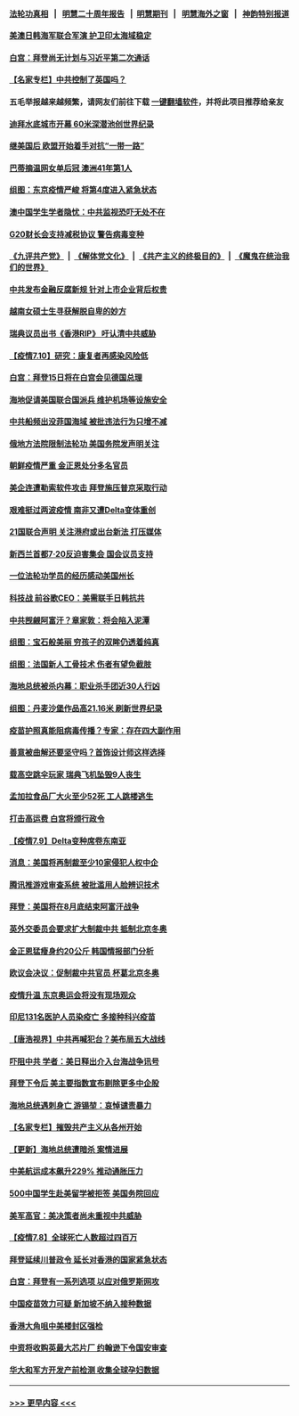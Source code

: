 #### [法轮功真相](https://github.com/gfw-breaker/truth/blob/master/README.md?t=0) &nbsp;&nbsp;|&nbsp;&nbsp; [明慧二十周年报告](https://github.com/gfw-breaker/mh-reports/blob/master/README.md?t=0) &nbsp;&nbsp;|&nbsp;&nbsp;[明慧期刊](https://github.com/gfw-breaker/mh-qikan) &nbsp;&nbsp;|&nbsp;&nbsp; [明慧海外之窗](https://github.com/gfw-breaker/mh-news/blob/master/README.md?t=0) &nbsp;&nbsp;|&nbsp;&nbsp; [神韵特别报道](https://github.com/gfw-breaker/mh-news/blob/master/shenyun.md?t=0)
#### [美澳日韩海军联合军演 护卫印太海域稳定](../pages/nsc418/n13081048.md?t=07111251) 
#### [白宫：拜登尚无计划与习近平第二次通话](../pages/nsc418/n13081123.md?t=07111251) 
#### [【名家专栏】中共控制了英国吗？](../pages/nsc418/n13080067.md?t=07111251) 
#### 五毛举报越来越频繁，请网友们前往下载 [一键翻墙软件](https://github.com/gfw-breaker/ssr-accounts)，并将此项目推荐给亲友
#### [迪拜水底城市开幕 60米深潜池创世界纪录](../pages/nsc418/n13080998.md?t=07111251) 
#### [继美国后 欧盟开始着手对抗“一带一路”](../pages/nsc418/n13080932.md?t=07111251) 
#### [巴蒂摘温网女单后冠 澳洲41年第1人](../pages/nsc418/n13080924.md?t=07111251) 
#### [组图：东京疫情严峻 将第4度进入紧急状态](../pages/nsc418/n13080404.md?t=07111251) 
#### [澳中国学生学者隐忧：中共监视恐吓无处不在](../pages/nsc418/n13080804.md?t=07111251) 
#### [G20财长会支持减税协议 警告病毒变种](../pages/nsc418/n13080713.md?t=07111251) 
#### [《九评共产党》](https://github.com/begood0513/9ping.md/blob/master/README.md) &nbsp;|&nbsp; [《解体党文化》](../../../../jtdwh.md/blob/master/README.md)  &nbsp;|&nbsp; [《共产主义的终极目的》](../../../../gczydzjmd.md/blob/master/README.md) &nbsp;|&nbsp; [《魔鬼在统治我们的世界》](../../../../mgztzwmdsj.md/blob/master/README.md) 
#### [中共发布金融反腐新规 针对上市企业背后权贵](../pages/nsc418/n13080390.md?t=07111251) 
#### [越南女硕士生寻获解脱自卑的妙方](../pages/nsc418/n13079268.md?t=07111251) 
#### [瑞典议员出书《香港RIP》 吁认清中共威胁](../pages/nsc418/n13080532.md?t=07111251) 
#### [【疫情7.10】研究：康复者再感染风险低](../pages/nsc418/n13080480.md?t=07111251) 
#### [白宫：拜登15日将在白宫会见德国总理](../pages/nsc418/n13080337.md?t=07111251) 
#### [海地促请美国联合国派兵 维护机场等设施安全](../pages/nsc418/n13079967.md?t=07111251) 
#### [中共船频出没菲国海域 被批违法行为只增不减](../pages/nsc418/n13080030.md?t=07111251) 
#### [俄地方法院限制法轮功 美国务院发声明关注](../pages/nsc418/n13079658.md?t=07111251) 
#### [朝鲜疫情严重 金正恩处分多名官员](../pages/nsc418/n13079673.md?t=07111251) 
#### [美企连遭勒索软件攻击 拜登施压普京采取行动](../pages/nsc418/n13079592.md?t=07111251) 
#### [艰难挺过两波疫情 南非又遭Delta变体重创](../pages/nsc418/n13079558.md?t=07111251) 
#### [21国联合声明 关注港府或出台新法 打压媒体](../pages/nsc418/n13079359.md?t=07111251) 
#### [新西兰首都7‧20反迫害集会 国会议员支持](../pages/nsc418/n13078525.md?t=07111251) 
#### [一位法轮功学员的经历感动美国州长](../pages/nsc418/n13078953.md?t=07111251) 
#### [科技战 前谷歌CEO：美需联手日韩抗共](../pages/nsc418/n13078961.md?t=07111251) 
#### [中共觊觎阿富汗？章家敦：将会陷入泥潭](../pages/nsc418/n13078945.md?t=07111251) 
#### [组图：宝石般美丽 穷孩子的双眸仍透着纯真](../pages/nsc418/n13077674.md?t=07111251) 
#### [组图：法国新人工骨技术 伤者有望免截肢](../pages/nsc418/n13078375.md?t=07111251) 
#### [海地总统被杀内幕：职业杀手团近30人行凶](../pages/nsc418/n13078949.md?t=07111251) 
#### [组图：丹麦沙堡作品高21.16米 刷新世界纪录](../pages/nsc418/n13078064.md?t=07111251) 
#### [疫苗护照真能阻病毒传播？专家：存在四大副作用](../pages/nsc418/n13067703.md?t=07111251) 
#### [善意被曲解还要坚守吗？首饰设计师这样选择](../pages/nsc418/n13077575.md?t=07111251) 
#### [载高空跳伞玩家 瑞典飞机坠毁9人丧生](../pages/nsc418/n13078604.md?t=07111251) 
#### [孟加拉食品厂大火至少52死 工人跳楼逃生](../pages/nsc418/n13078541.md?t=07111251) 
#### [打击高运费 白宫将颁行政令](../pages/nsc418/n13078569.md?t=07111251) 
#### [【疫情7.9】Delta变种席卷东南亚](../pages/nsc418/n13078272.md?t=07111251) 
#### [消息：美国将再制裁至少10家侵犯人权中企](../pages/nsc418/n13077699.md?t=07111251) 
#### [腾讯推游戏审查系统 被批滥用人脸辨识技术](../pages/nsc418/n13077634.md?t=07111251) 
#### [拜登：美国将在8月底结束阿富汗战争](../pages/nsc418/n13077350.md?t=07111251) 
#### [英外交委员会要求扩大制裁中共 抵制北京冬奥](../pages/nsc418/n13076754.md?t=07111251) 
#### [金正恩猛瘦身约20公斤 韩国情报部门分析](../pages/nsc418/n13076881.md?t=07111251) 
#### [欧议会决议：促制裁中共官员 杯葛北京冬奥](../pages/nsc418/n13076851.md?t=07111251) 
#### [疫情升温 东京奥运会将没有现场观众](../pages/nsc418/n13076798.md?t=07111251) 
#### [印尼131名医护人员染疫亡 多接种科兴疫苗](../pages/nsc418/n13076794.md?t=07111251) 
#### [【唐浩视界】中共再喊犯台？美布局五大战线](../pages/nsc418/n13076229.md?t=07111251) 
#### [吓阻中共 学者：美日释出介入台海战争讯号](../pages/nsc418/n13076414.md?t=07111251) 
#### [拜登下令后 美主要指数宣布剔除更多中企股](../pages/nsc418/n13076668.md?t=07111251) 
#### [海地总统遇刺身亡 游锡堃：哀悼谴责暴力](../pages/nsc418/n13076652.md?t=07111251) 
#### [【名家专栏】摧毁共产主义从各州开始](../pages/nsc418/n13076376.md?t=07111251) 
#### [【更新】海地总统遭暗杀 案情进展](../pages/nsc418/n13073704.md?t=07111251) 
#### [中美航运成本飙升229% 推动通胀压力](../pages/nsc418/n13076495.md?t=07111251) 
#### [500中国学生赴美留学被拒签 美国务院回应](../pages/nsc418/n13076589.md?t=07111251) 
#### [美军高官：美决策者尚未重视中共威胁](../pages/nsc418/n13076117.md?t=07111251) 
#### [【疫情7.8】全球死亡人数超过四百万](../pages/nsc418/n13075928.md?t=07111251) 
#### [拜登延续川普政令 延长对香港的国家紧急状态](../pages/nsc418/n13075981.md?t=07111251) 
#### [白宫：拜登有一系列选项 以应对俄罗斯网攻](../pages/nsc418/n13075433.md?t=07111251) 
#### [中国疫苗效力可疑 新加坡不纳入接种数据](../pages/nsc418/n13075143.md?t=07111251) 
#### [香港大角咀中美楼封区强检](../pages/nsc418/n13074972.md?t=07111251) 
#### [中资将收购英最大芯片厂 约翰逊下令国安审查](../pages/nsc418/n13074458.md?t=07111251) 
#### [华大和军方开发产前检测 收集全球孕妇数据](../pages/nsc418/n13074462.md?t=07111251) 

----
#### [ >>> 更早内容 <<< ](../indexes/nsc418-earlier.md)
